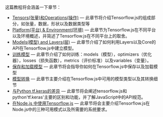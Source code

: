 这篇教程将会涵盖一下章节：

* [Tensors(张量)和Operations(操作)](tensors_operations.md) — 此章节将介绍Tensorflow.js的组成部分，如张量，数据，形状以及数据类型等
* [Platform(平台) & Environment(环境)](platform_environment.md) — 此章节为Tensorflow.js在不同平台以及环境概述，并简述了Tensorflow.js在不同平台上的取舍。
* [Models(模型) and Layers(层)](models_and_layers.md) — 此章节介绍了如何利用Layers以及Core的API在Tensorflow.js中建立模型。
* [训练模型](train_models.md) — 此章节介绍了如何训练：models（模型），optimizers（优化器），losses（损失函数），metrics（评价标准）以及variables（变量）。
* [保存和加载模型](save_load.md) — 此章节将会指导你如何在Tensorflow.js中保存以及加载模型
* [模型转换](conversion.md) — 此章节主要介绍在Tensorflow.js中可用的模型类型以及其转换细节
* [与Python tf.keras的差异](layers_for_keras_users.md) — 此章节将会阐述tensorflow.js和python'tf.keras'主要的区别和功能，并了解JavaScript中的API规范。
* [在Node.js 中使用Tensorflow.js](nodejs.md) — 此章节将会主要介绍Tensorflow.js在Node.js中的三种可用模式以及所需要的系统要求。
